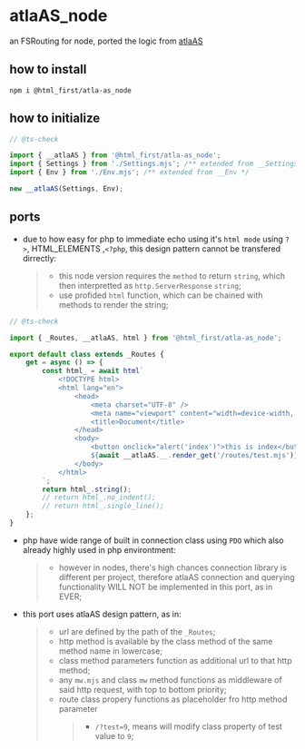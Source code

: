 # atlaAS_node

an FSRouting for node, ported the logic from [atlaAS](https://github.com/hakimjazuli/atlaAS)

## how to install

```shell
npm i @html_first/atla-as_node
```

## how to initialize

```js
// @ts-check

import { __atlaAS } from '@html_first/atla-as_node';
import { Settings } from './Settings.mjs'; /** extended from __Settings */
import { Env } from './Env.mjs'; /** extended from __Env */

new __atlaAS(Settings, Env);
```

## ports

-   due to how easy for php to immediate echo using it's `html mode` using `?>`, HTML_ELEMENTS
    ,`<?php`, this design pattern cannot be transfered dirrectly:
    > -   this node version requires the `method` to return `string`, which then interpretted as
    >     `http.ServerResponse` `string`;
    > -   use profided `html` function, which can be chained with methods to render the string;

```js
// @ts-check

import { _Routes, __atlaAS, html } from '@html_first/atla-as_node';

export default class extends _Routes {
	get = async () => {
		const html_ = await html`
			<!DOCTYPE html>
			<html lang="en">
				<head>
					<meta charset="UTF-8" />
					<meta name="viewport" content="width=device-width, initial-scale=1.0" />
					<title>Document</title>
				</head>
				<body>
					<button onclick="alert('index')">this is index</button>
					${await __atlaAS.__.render_get('/routes/test.mjs')}
				</body>
			</html>
		`;
		return html_.string();
		// return html_.no_indent();
		// return html_.single_line();
	};
}
```

-   php have wide range of built in connection class using `PDO` which also already highly used in
    php environtment:

    > -   however in nodes, there's high chances connection library is different per project,
    >     therefore atlaAS connection and querying functionality WILL NOT be implemented in this
    >     port, as in EVER;

-   this port uses atlaAS design pattern, as in:
    > -   url are defined by the path of the `_Routes`;
    > -   http method is available by the class method of the same method name in lowercase;
    > -   class method parameters function as additional url to that http method;
    > -   any `mw.mjs` and class `mw` method functions as middleware of said http request, with top
    >     to bottom priority;
    > -   route class propery functions as placeholder fro http method parameter
    >     > -   `/?test=9`, means will modify class property of test value to `9`;

